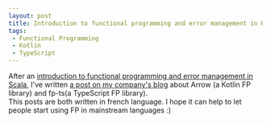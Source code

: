 ```yaml
---
layout: post
title: Introduction to functional programming and error management in Kotlin and TypeScript (french)
tags:
 - Functional Programming
 - Kotlin
 - TypeScript
---
```


After an [introduction to functional programming and error management in Scala](https://lab.kaizen-solutions.net/2019/01/14/introduction-a-la-gestion-derreur-en-programmation-fonctionnelle-partie-1-scala/), I've written [a post on my company's blog](https://lab.kaizen-solutions.net/2019/01/16/introduction-a-la-gestion-derreurs-en-programmation-fonctionnelle-partie-2-kotlin-et-typescript/) about Arrow (a Kotlin FP library) and fp-ts(a TypeScript FP library).  
This posts are both written in french language. I hope it can help to let people start using FP in mainstream languages :) 
